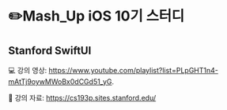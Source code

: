 # ✏️Mash_Up iOS 10기 스터디
## Stanford SwiftUI 

💻 강의 영상: https://www.youtube.com/playlist?list=PLpGHT1n4-mAtTj9oywMWoBx0dCGd51_yG.  
   
📝 강의 자료: https://cs193p.sites.stanford.edu/
